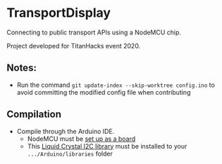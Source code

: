 # TransportDisplay

Connecting to public transport APIs using a NodeMCU chip.

Project developed for TitanHacks event 2020.

## Notes:
- Run the command `git update-index --skip-worktree config.ino` to avoid committing
the modified config file when contributing

## Compilation
- Compile through the Arduino IDE.
  - NodeMCU must be [set up as a board](https://www.instructables.com/id/Steps-to-Setup-Arduino-IDE-for-NODEMCU-ESP8266-WiF/)
  - This [Liquid Crystal I2C library](https://github.com/fdebrabander/Arduino-LiquidCrystal-I2C-library)
must be installed to your `.../Arduino/libraries` folder